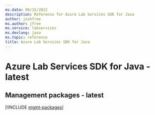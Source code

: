 ```yaml
---
ms.data: 08/15/2022
description: Reference for Azure Lab Services SDK for Java
author: joshfree
ms.author: jfree
ms.service: labservices
ms.devlang: java
ms.topic: reference
title: Azure Lab Services SDK for Java
---
```

# Azure Lab Services SDK for Java - latest

## Management packages - latest
[!INCLUDE [mgmt-packages](lab-services-mgmt-index.md)]
